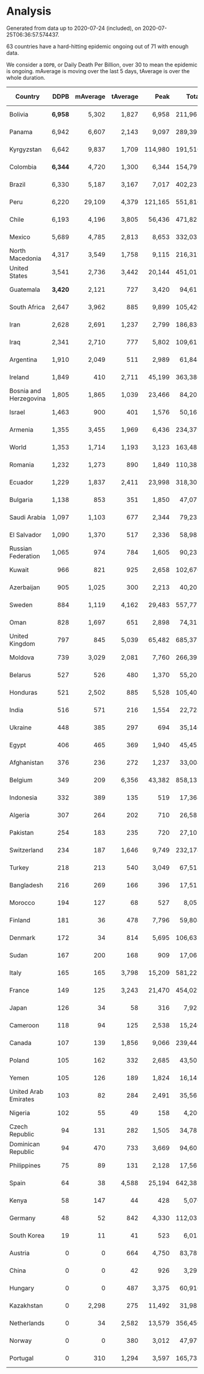 
# Analysis

Generated from data up to 2020-07-24 (included), on 2020-07-25T06:36:57.574437.

63 countries have a hard-hitting epidemic ongoing out of 71 with enough data.

We consider a `DDPB`, or Daily Death Per Billion, over 30 to mean the epidemic is ongoing.
mAverage is moving over the last 5 days, tAverage is over the whole duration.


| Country | DDPB | mAverage | tAverage | Peak | Total | Start | Peak Date | End | Duration |  Status |
|---------|-----:|---------:|---------:|-----:|------:|-------|-----------|-----|----------|---------|
| Bolivia | **6,958** | 5,302 | 1,827 | 6,958 | 211,965 | 2020-03-30 | 2020-07-24 | None | 116 days | ongoing |
| Panama | 6,942 | 6,607 | 2,143 | 9,097 | 289,397 | 2020-03-11 | 2020-07-18 | None | 135 days | ongoing |
| Kyrgyzstan | 6,642 | 9,837 | 1,709 | 114,980 | 191,510 | 2020-04-03 | 2020-07-19 | None | 112 days | ongoing |
| Colombia | **6,344** | 4,720 | 1,300 | 6,344 | 154,792 | 2020-03-27 | 2020-07-24 | None | 119 days | ongoing |
| Brazil | 6,330 | 5,187 | 3,167 | 7,017 | 402,232 | 2020-03-19 | 2020-06-05 | None | 127 days | ongoing |
| Peru | 6,220 | 29,109 | 4,379 | 121,165 | 551,816 | 2020-03-20 | 2020-07-23 | None | 126 days | ongoing |
| Chile | 6,193 | 4,196 | 3,805 | 56,436 | 471,823 | 2020-03-22 | 2020-07-18 | None | 124 days | ongoing |
| Mexico | 5,689 | 4,785 | 2,813 | 8,653 | 332,033 | 2020-03-28 | 2020-06-04 | None | 118 days | ongoing |
| North Macedonia | 4,317 | 3,549 | 1,758 | 9,115 | 216,319 | 2020-03-23 | 2020-07-02 | None | 123 days | ongoing |
| United States | 3,541 | 2,736 | 3,442 | 20,144 | 451,017 | 2020-03-15 | 2020-04-16 | None | 131 days | ongoing |
| Guatemala | **3,420** | 2,121 | 727 | 3,420 | 94,617 | 2020-03-16 | 2020-07-24 | None | 130 days | ongoing |
| South Africa | 2,647 | 3,962 | 885 | 9,899 | 105,420 | 2020-03-27 | 2020-07-23 | None | 119 days | ongoing |
| Iran | 2,628 | 2,691 | 1,237 | 2,799 | 186,830 | 2020-02-24 | 2020-07-21 | None | 151 days | ongoing |
| Iraq | 2,341 | 2,710 | 777 | 5,802 | 109,617 | 2020-03-05 | 2020-06-27 | None | 141 days | ongoing |
| Argentina | 1,910 | 2,049 | 511 | 2,989 | 61,848 | 2020-03-25 | 2020-07-22 | None | 121 days | ongoing |
| Ireland | 1,849 | 410 | 2,711 | 45,199 | 363,386 | 2020-03-12 | 2020-04-25 | None | 134 days | ongoing |
| Bosnia and Herzegovina | 1,805 | 1,865 | 1,039 | 23,466 | 84,203 | 2020-05-04 | 2020-05-04 | None | 81 days | ongoing |
| Israel | 1,463 | 900 | 401 | 1,576 | 50,163 | 2020-03-21 | 2020-04-10 | None | 125 days | ongoing |
| Armenia | 1,355 | 3,455 | 1,969 | 6,436 | 234,379 | 2020-03-27 | 2020-06-02 | None | 119 days | ongoing |
| World | 1,353 | 1,714 | 1,193 | 3,123 | 163,482 | 2020-03-09 | 2020-07-23 | None | 137 days | ongoing |
| Romania | 1,232 | 1,273 | 890 | 1,849 | 110,387 | 2020-03-22 | 2020-04-10 | None | 124 days | ongoing |
| Ecuador | 1,229 | 1,837 | 2,411 | 23,998 | 318,301 | 2020-03-14 | 2020-05-11 | None | 132 days | ongoing |
| Bulgaria | 1,138 | 853 | 351 | 1,850 | 47,072 | 2020-03-12 | 2020-06-06 | None | 134 days | ongoing |
| Saudi Arabia | 1,097 | 1,103 | 677 | 2,344 | 79,233 | 2020-03-29 | 2020-06-14 | None | 117 days | ongoing |
| El Salvador | 1,090 | 1,370 | 517 | 2,336 | 58,981 | 2020-04-01 | 2020-07-18 | None | 114 days | ongoing |
| Russian Federation | 1,065 | 974 | 784 | 1,605 | 90,235 | 2020-03-31 | 2020-05-29 | None | 115 days | ongoing |
| Kuwait | 966 | 821 | 925 | 2,658 | 102,676 | 2020-04-04 | 2020-05-16 | None | 111 days | ongoing |
| Azerbaijan | 905 | 1,025 | 300 | 2,213 | 40,205 | 2020-03-12 | 2020-07-22 | None | 134 days | ongoing |
| Sweden | 884 | 1,119 | 4,162 | 29,483 | 557,775 | 2020-03-12 | 2020-04-16 | None | 134 days | ongoing |
| Oman | 828 | 1,697 | 651 | 2,898 | 74,313 | 2020-04-01 | 2020-07-14 | None | 114 days | ongoing |
| United Kingdom | 797 | 845 | 5,039 | 65,482 | 685,373 | 2020-03-10 | 2020-04-30 | None | 136 days | ongoing |
| Moldova | 739 | 3,029 | 2,081 | 7,760 | 266,393 | 2020-03-18 | 2020-06-14 | None | 128 days | ongoing |
| Belarus | 527 | 526 | 480 | 1,370 | 55,203 | 2020-03-31 | 2020-06-19 | None | 115 days | ongoing |
| Honduras | 521 | 2,502 | 885 | 5,528 | 105,403 | 2020-03-27 | 2020-07-22 | None | 119 days | ongoing |
| India | 516 | 571 | 216 | 1,554 | 22,728 | 2020-04-10 | 2020-06-17 | None | 105 days | ongoing |
| Ukraine | 448 | 385 | 297 | 694 | 35,146 | 2020-03-28 | 2020-06-17 | None | 118 days | ongoing |
| Egypt | 406 | 465 | 369 | 1,940 | 45,455 | 2020-03-23 | 2020-06-17 | None | 123 days | ongoing |
| Afghanistan | 376 | 236 | 272 | 1,237 | 33,004 | 2020-03-25 | 2020-07-15 | None | 121 days | ongoing |
| Belgium | 349 | 209 | 6,356 | 43,382 | 858,133 | 2020-03-11 | 2020-04-10 | None | 135 days | ongoing |
| Indonesia | 332 | 389 | 135 | 519 | 17,364 | 2020-03-18 | 2020-07-22 | None | 128 days | ongoing |
| Algeria | 307 | 264 | 202 | 710 | 26,582 | 2020-03-15 | 2020-04-10 | None | 131 days | ongoing |
| Pakistan | 254 | 183 | 235 | 720 | 27,102 | 2020-03-31 | 2020-06-20 | None | 115 days | ongoing |
| Switzerland | 234 | 187 | 1,646 | 9,749 | 232,174 | 2020-03-05 | 2020-04-15 | None | 141 days | ongoing |
| Turkey | 218 | 213 | 540 | 3,049 | 67,518 | 2020-03-21 | 2020-04-17 | None | 125 days | ongoing |
| Bangladesh | 216 | 269 | 166 | 396 | 17,512 | 2020-04-10 | 2020-06-30 | None | 105 days | ongoing |
| Morocco | 194 | 127 | 68 | 527 | 8,051 | 2020-03-28 | 2020-04-05 | None | 118 days | ongoing |
| Finland | 181 | 36 | 478 | 7,796 | 59,804 | 2020-03-21 | 2020-04-22 | None | 125 days | ongoing |
| Denmark | 172 | 34 | 814 | 5,695 | 106,635 | 2020-03-15 | 2020-04-02 | None | 131 days | ongoing |
| Sudan | 167 | 200 | 168 | 909 | 17,062 | 2020-04-14 | 2020-05-30 | None | 101 days | ongoing |
| Italy | 165 | 165 | 3,798 | 15,209 | 581,222 | 2020-02-22 | 2020-03-28 | None | 153 days | ongoing |
| France | 149 | 125 | 3,243 | 21,470 | 454,029 | 2020-03-06 | 2020-04-16 | None | 140 days | ongoing |
| Japan | 126 | 34 | 58 | 316 | 7,928 | 2020-03-11 | 2020-05-02 | None | 135 days | ongoing |
| Cameroon | 118 | 94 | 125 | 2,538 | 15,240 | 2020-03-25 | 2020-06-15 | None | 121 days | ongoing |
| Canada | 107 | 139 | 1,856 | 9,066 | 239,443 | 2020-03-17 | 2020-05-06 | None | 129 days | ongoing |
| Poland | 105 | 162 | 332 | 2,685 | 43,501 | 2020-03-15 | 2020-06-20 | None | 131 days | ongoing |
| Yemen | 105 | 126 | 189 | 1,824 | 16,149 | 2020-04-30 | 2020-07-13 | None | 85 days | ongoing |
| United Arab Emirates | 103 | 82 | 284 | 2,491 | 35,563 | 2020-03-21 | 2020-05-10 | None | 125 days | ongoing |
| Nigeria | 102 | 55 | 49 | 158 | 4,206 | 2020-04-30 | 2020-06-17 | None | 85 days | ongoing |
| Czech Republic | 94 | 131 | 282 | 1,505 | 34,781 | 2020-03-23 | 2020-04-15 | None | 123 days | ongoing |
| Dominican Republic | 94 | 470 | 733 | 3,669 | 94,603 | 2020-03-17 | 2020-07-19 | None | 129 days | ongoing |
| Philippines | 75 | 89 | 131 | 2,128 | 17,561 | 2020-03-12 | 2020-07-13 | None | 134 days | ongoing |
| Spain | 64 | 38 | 4,588 | 25,194 | 642,385 | 2020-03-06 | 2020-06-20 | None | 140 days | ongoing |
| Kenya | 58 | 147 | 44 | 428 | 5,076 | 2020-04-02 | 2020-07-22 | None | 113 days | ongoing |
| Germany | 48 | 52 | 842 | 4,330 | 112,032 | 2020-03-13 | 2020-04-15 | None | 133 days | ongoing |
| South Korea | 19 | 11 | 41 | 523 | 6,018 | 2020-02-23 | 2020-03-10 | 2020-07-17 | 145 days | finished |
| Austria | 0 | 0 | 664 | 4,750 | 83,789 | 2020-03-12 | 2020-04-23 | 2020-07-16 | 126 days | finished |
| China | 0 | 0 | 42 | 926 | 3,295 | 2020-01-30 | 2020-04-16 | 2020-04-16 | 77 days | finished |
| Hungary | 0 | 0 | 487 | 3,375 | 60,916 | 2020-03-15 | 2020-04-19 | 2020-07-18 | 125 days | finished |
| Kazakhstan | 0 | 2,298 | 275 | 11,492 | 31,987 | 2020-03-27 | 2020-07-21 | 2020-07-21 | 116 days | finished |
| Netherlands | 0 | 34 | 2,582 | 13,579 | 356,450 | 2020-03-06 | 2020-04-07 | 2020-07-22 | 138 days | finished |
| Norway | 0 | 0 | 380 | 3,012 | 47,979 | 2020-03-13 | 2020-04-21 | 2020-07-17 | 126 days | finished |
| Portugal | 0 | 310 | 1,294 | 3,597 | 165,738 | 2020-03-17 | 2020-04-03 | 2020-07-23 | 128 days | finished |

